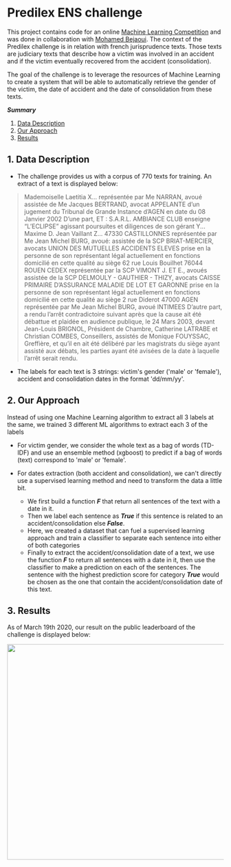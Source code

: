 # Predilex ENS challenge

This project contains code for an online [Machine Learning Competition](https://challengedata.ens.fr/challenges/24) and was done in collaboration with [Mohamed Bejaoui](https://github.com/mohamedbejaoui). The context of the Predilex challenge is in relation with french jurisprudence texts. Those texts are judiciary texts that describe how a victim was involved in an accident and if the victim eventually recovered from the accident (consolidation).

The goal of the challenge is to leverage the resources of Machine Learning to create a system that will be able to automatically retrieve the gender of the victim, the date of accident and the date of consolidation from these texts.

***Summary***
1. [Data Description](https://github.com/feiwu77777/Predilex_ENS_challenge#1-data-description)
2. [Our Approach](https://github.com/feiwu77777/Predilex_ENS_challenge#2-our-approach)
3. [Results](https://github.com/feiwu77777/Predilex_ENS_challenge#3-results)

## 1. Data Description

- The challenge provides us with a corpus of 770 texts for training. An extract of a text is displayed below:


> Mademoiselle Laetitia X... représentée par Me NARRAN, avoué assistée de Me Jacques BERTRAND, avocat APPELANTE d’un jugement du Tribunal de Grande Instance d’AGEN en date du 08 Janvier 2002 D’une part, ET : S.A.R.L. AMBIANCE CLUB enseigne “L’ECLIPSE” agissant poursuites et diligences de son gérant Y... Maxime D. Jean Vaillant Z... 47330 CASTILLONNES représentée par Me Jean Michel BURG, avoué: assistée de la SCP BRIAT-MERCIER, avocats UNION DES MUTUELLES ACCIDENTS ELEVES prise en la personne de son représentant légal actuellement en fonctions domicilié en cette qualité au siège 62 rue Louis Bouilhet 76044 ROUEN CEDEX représentée par la SCP VIMONT J. ET E., avoués assistée de la SCP DELMOULY - GAUTHIER - THIZY, avocats CAISSE PRIMAIRE D’ASSURANCE MALADIE DE LOT ET GARONNE prise en la personne de son représentant légal actuellement en fonctions domicilié en cette qualité au siège 2 rue Diderot 47000 AGEN représentée par Me Jean Michel BURG, avoué INTIMEES D’autre part, a rendu l’arrêt contradictoire suivant après que la cause ait été débattue et plaidée en audience publique, le 24 Mars 2003, devant Jean-Louis BRIGNOL, Président de Chambre, Catherine LATRABE et Christian COMBES, Conseillers, assistés de Monique FOUYSSAC, Greffière, et qu’il en ait été délibéré par les magistrats du siège ayant assisté aux débats, les parties ayant été avisées de la date à laquelle l’arrêt serait rendu.


- The labels for each text is 3 strings: victim's gender ('male' or 'female'), accident and consolidation dates in the format 'dd/mm/yy'.

## 2. Our Approach

Instead of using one Machine Learning algorithm to extract all 3 labels at the same, we trained 3 different ML algorithms to extract each 3 of the labels

- For victim gender, we consider the whole text as a bag of words (TD-IDF) and use an ensemble method (xgboost) to predict if a bag of words (text) correspond to 'male' or 'female'.

- For dates extraction (both accident and consolidation), we can't directly use a supervised learning method and need to transform the data a little bit.
    - We first build a function ***F*** that return all sentences of the text with a date in it.
    - Then we label each sentence as ***True*** if this sentence is related to an accident/consolidation else ***False***.
    - Here, we created a dataset that can fuel a supervised learning approach and train a classifier to separate each sentence into either of both categories
    - Finally to extract the accident/consolidation date of a text, we use the function ***F*** to return all sentences with a date in it, then use the classifier to make a prediction on each of the sentences. The sentence with the highest prediction score for category ***True*** would be chosen as the one that contain the accident/consolidation date of this text.

## 3. Results 

As of March 19th 2020, our result on the public leaderboard of the challenge is displayed below:

<img src="https://user-images.githubusercontent.com/34350063/79867527-c3d95500-83de-11ea-893b-0823cf1513e0.png" width="600" height="500">